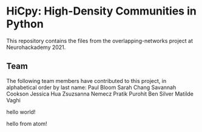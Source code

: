 # HiCpy: High-Density Communities in Python

This repository contains the files from the overlapping-networks project at Neurohackademy 2021.

## Team
The following team members have contributed to this project, in alphabetical order by last name:
Paul Bloom
Sarah Chang
Savannah Cookson
Jessica Hua
Zsuzsanna Nemecz
Pratik Purohit
Ben Silver
Matilde Vaghi


hello world!

hello from atom!
